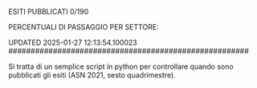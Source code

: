 ESITI PUBBLICATI 0/190 

PERCENTUALI DI PASSAGGIO PER SETTORE:

UPDATED 2025-01-27 12:13:54.100023
###################################################### 

Si tratta di un semplice script in python per controllare quando sono pubblicati gli esiti (ASN 2021, sesto quadrimestre).

